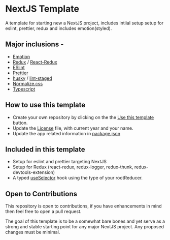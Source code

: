 # NextJS Template

A template for starting new a NextJS project, includes intiial setup setup for eslint, prettier, redux and includes emotion(styled).

## Major inclusions -

- [Emotion](https://emotion.sh/docs/introduction)
- [Redux](https://redux.js.org/) / [React-Redux](https://react-redux.js.org/)
- [ESlint](https://eslint.org/)
- [Prettier](https://prettier.io/)
- [husky](https://github.com/typicode/husky) / [lint-staged](https://github.com/okonet/lint-staged#readme)
- [Normalize.css](https://necolas.github.io/normalize.css/)
- [Typescript](https://www.typescriptlang.org/)

## How to use this template

- Create your own repository by clicking on the the [Use this template](https://github.com/arpit73/NextJS-Template/generate) button.
- Update the [License](./LICENSE) file, with current year and your name.
- Update the app related information in [package.json](./package.json)

## Included in this template

- Setup for eslint and prettier targeting NextJS
- Setup for Redux (react-redux, redux-logger, redux-thunk, redux-devtools-extension)
- A typed [useSelector](./utils/useSelector.ts) hook using the type of your rootReducer.

## Open to Contributions

This repository is open to contributions, if you have enhancements in mind then feel free to open a pull request.

The goal of this template is to be a somewhat bare bones and yet serve as a strong and stable starting point for any major NextJS project. Any proposed changes must be minimal.
